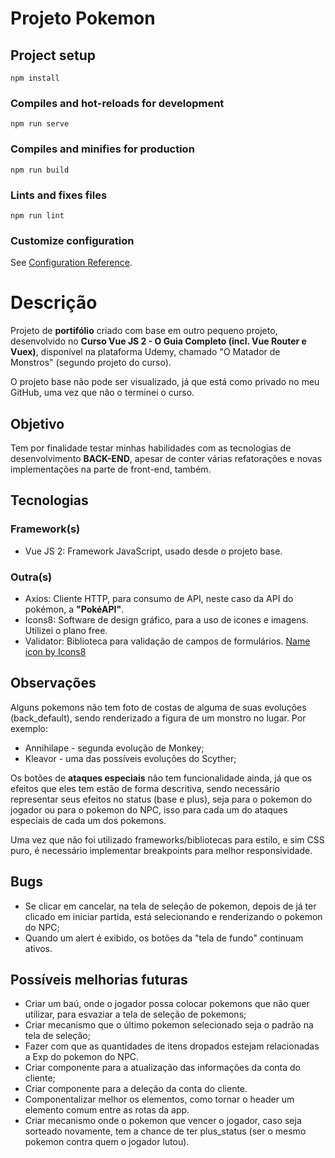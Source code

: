 # Projeto Pokemon

## Project setup
```
npm install
```

### Compiles and hot-reloads for development
```
npm run serve
```

### Compiles and minifies for production
```
npm run build
```

### Lints and fixes files
```
npm run lint
```

### Customize configuration
See [Configuration Reference](https://cli.vuejs.org/config/).

# Descrição
Projeto de __portifólio__ criado com base em outro pequeno projeto, desenvolvido no __Curso Vue JS 2 - O Guia Completo (incl. Vue Router e Vuex)__, disponível na plataforma Udemy, chamado "O Matador de Monstros" (segundo projeto do curso).

O projeto base não pode ser visualizado, já que está como privado no meu GitHub, uma vez que não o terminei o curso.

## Objetivo 
Tem por finalidade testar minhas habilidades com as tecnologias de desenvolvimento __BACK-END__, apesar de conter várias refatorações e novas implementações na parte de front-end, também.

## Tecnologias
### Framework(s)
* Vue JS 2: Framework JavaScript, usado desde o projeto base.

### Outra(s)
* Axios: Cliente HTTP, para consumo de API, neste caso da API do pokémon, a __"PokéAPI"__.
* Icons8: Software de design gráfico, para a uso de icones e imagens. Utilizei o plano free.
* Validator: Biblioteca para validação de campos de formulários.
<a target="_blank" href="https://icons8.com/icon/16cSlppPLXYA/name">Name icon by Icons8</a>

## Observações
Alguns pokemons não tem foto de costas de alguma de suas evoluções (back_default), sendo 
renderizado a figura de um monstro no lugar. Por exemplo:
* Annihilape - segunda evolução de Monkey;
* Kleavor - uma das possíveis evoluções do Scyther;

Os botões de __ataques especiais__ não tem funcionalidade ainda, já que os efeitos que eles tem estão
de forma descritiva, sendo necessário representar seus efeitos no status (base e plus), seja para o pokemon do jogador ou para o pokemon do NPC, isso para cada um do ataques especiais de cada um dos pokemons.

Uma vez que não foi utilizado frameworks/bibliotecas para estilo, e sim CSS puro, é necessário implementar breakpoints para melhor responsividade.

## Bugs

* Se clicar em cancelar, na tela de seleção de pokemon, depois de já ter clicado em iniciar partida, está selecionando e renderizando o pokemon do NPC;
* Quando um alert é exibido, os botões da "tela de fundo" continuam ativos.

## Possíveis melhorias futuras

* Criar um baú, onde o jogador possa colocar pokemons que não quer utilizar, para esvaziar a tela de seleção de pokemons;
* Criar mecanismo que o último pokemon selecionado seja o padrão na tela de seleção;
* Fazer com que as quantidades de itens dropados estejam relacionadas a Exp do pokemon do NPC.
* Criar componente para a atualização das informações da conta do cliente;
* Criar componente para a deleção da conta do cliente.
* Componentalizar melhor os elementos, como tornar o header um elemento comum entre as rotas da app.
* Criar mecanismo onde o pokemon que vencer o jogador, caso seja sorteado novamente, tem a chance de ter plus_status (ser o mesmo pokemon contra quem o jogador lutou).